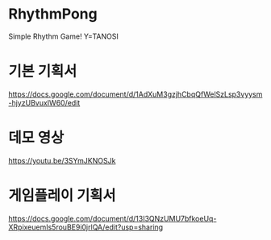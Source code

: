 # RhythmPong
Simple Rhythm Game!
Y=TANOSI

# 기본 기획서
https://docs.google.com/document/d/1AdXuM3gzjhCbqQfWelSzLsp3vyysm-hjyzUBvuxIW60/edit
# 데모 영상
https://youtu.be/3SYmJKNOSJk
# 게임플레이 기획서
https://docs.google.com/document/d/13I3QNzUMU7bfkoeUq-XRpixeuemIs5rouBE9i0jrlQA/edit?usp=sharing
